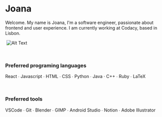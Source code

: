 # Joana

Welcome. My name is Joana, I'm a software engineer, passionate about frontend and user experience. I am currently working at Codacy, based in Lisbon.


<img align='center'> ![Alt Text](https://37.media.tumblr.com/a3c3717f7f8ae78a6a6b289630f3be63/tumblr_n5bm98ldmj1s307p6o1_500.gif) </img>

<br/>

### Preferred programing languages
React ∙ Javascript ∙ HTML ∙ CSS ∙ Python ∙ Java · C++ ∙ Ruby ∙ LaTeX

<br/>

### Preferred tools
VSCode ∙ Git ∙ Blender ∙ GIMP ∙ Android Studio ∙ Notion ∙ Adobe Illustrator

<!-- <br/>

### Soft skills
Organized ∙ Communicative ∙ Collaborative ∙ Compreensive ∙ Adaptable ∙ Creative

<br/>

### Hobbies
Photography  ∙  Painting ∙ Mega JoJo fan ∙ Music consumer ∙ Gym !>

<!-- 
<div id="header" align="center">
  <img src="https://media.giphy.com/media/rgfoCOqjvcuXX4RHvO/giphy.gif" width="200"/>
    <div id="badges">
        <a href="https://www.linkedin.com/in/paulabotelho/">
            <img src="https://img.shields.io/badge/LinkedIn-blue?style=for-the-badge&logo=linkedin&logoColor=white" alt="LinkedIn Badge"/>
        </a>
        <a href="https://twitter.com/paula_wandz">
            <img src="https://img.shields.io/badge/Twitter-blue?style=for-the-badge&logo=twitter&logoColor=white" alt="Twitter Badge"/>
        </a>
    </div>
</div>
<br>
--!>
